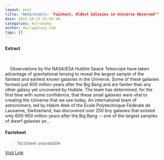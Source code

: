 ```yaml
---
layout: post
title: "NASA/Hubble: "Faintest, Oldest Galaxies in Universe Observed""
date: 2015-10-22 15:05:40
categories: Astronomy
author: dailygalaxy.com
tags: []
---
```



#### Extract
>         Observations by the NASA/ESA Hubble Space Telescope have taken advantage of gravitational lensing to reveal the largest sample of the faintest and earliest known galaxies in the Universe. Some of these galaxies formed just 600 million years after the Big Bang and are fainter than any other galaxy yet uncovered by Hubble. The team has determined, for the first time with some confidence, that these small galaxies were vital to creating the Universe that we see today. An international team of astronomers, led by Hakim Atek of the Ecole Polytechnique Fédérale de Lausanne, Switzerland, has discovered over 250 tiny galaxies that existed only 600-900 million years after the Big Bang -- one of the largest samples of dwarf galaxies ye...

#### Factsheet
>factsheet unavailable

[Visit Link](http://www.dailygalaxy.com/my_weblog/2015/10/-nasahubble-faintest-oldest-galaxies-in-universe-observed.html)



